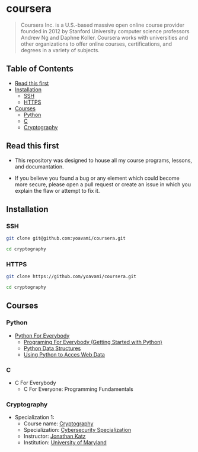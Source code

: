 # coursera

> Coursera Inc. is a U.S.-based massive open online course provider founded in 2012 by Stanford University 
> computer science professors Andrew Ng and Daphne Koller. Coursera works with universities and other organizations 
> to offer online courses, certifications, and degrees in a variety of subjects.

## Table of Contents

* [Read this first](#read-this-first)
* [Installation](#installation)
  * [SSH](#ssh)
  * [HTTPS](#https)
* [Courses](#courses)
  * [Python](#python)
  * [C](#c)
  * [Cryptography](#cryptography)


## Read this first 

* This repository was designed to house all my course programs, lessons, and documantation. 

* If you believe you found a bug or any element which could become more secure, please open a pull request or create an issue in which you explain the 
  flaw or attempt to fix it.
  
## Installation

### SSH

```bash
git clone git@github.com:yoavami/coursera.git
```
```bash
cd cryptography
```

### HTTPS

```bash
git clone https://github.com/yoavami/coursera.git
```
```bash
cd cryptography
```

## Courses

### Python

* [Python For Everybody](https://github.com/yoavami/coursera/tree/main/courses/py4e)
  * [Programing For Everybody (Getting Started with Python)](https://github.com/yoavami/coursera/tree/main/courses/py4e/1)
  * [Python Data Structures](https://github.com/yoavami/coursera/tree/main/courses/py4e/2)
  * [Using Python to Acces Web Data](https://github.com/yoavami/coursera/tree/main/courses/py4e/3)

### C

* C For Everybody
  * C For Everyone: Programming Fundamentals

### Cryptography

* Specialization 1:
  * Course name: [Cryptography](https://www.coursera.org/learn/cryptography)
  * Specialization: [Cybersecurity Specialization](https://www.coursera.org/specializations/cyber-security)
  * Instructor: [Jonathan Katz](https://www.cs.umd.edu/~jkatz/)
  * Institution: [University of Maryland](https://www.umd.edu)




